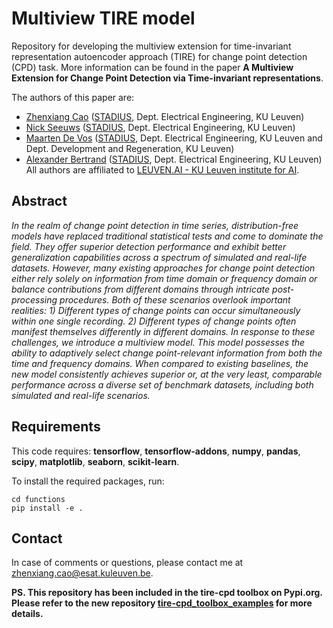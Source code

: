 # Multiview TIRE model
Repository for developing the multiview extension for time-invariant representation autoencoder approach (TIRE) for change point detection (CPD) task. More information can be found in the paper **A Multiview Extension for Change Point Detection via Time-invariant representations**.


The authors of this paper are:

- [Zhenxiang Cao](https://www.esat.kuleuven.be/stadius/person.php?id=2380) ([STADIUS](https://www.esat.kuleuven.be/stadius/), Dept. Electrical Engineering, KU Leuven)
- [Nick Seeuws](https://www.esat.kuleuven.be/stadius/person.php?id=2318) ([STADIUS](https://www.esat.kuleuven.be/stadius/), Dept. Electrical Engineering, KU Leuven)
- [Maarten De Vos](https://www.esat.kuleuven.be/stadius/person.php?id=203) ([STADIUS](https://www.esat.kuleuven.be/stadius/), Dept. Electrical Engineering, KU Leuven and Dept. Development and Regeneration, KU Leuven)
- [Alexander Bertrand](https://www.esat.kuleuven.be/stadius/person.php?id=331) ([STADIUS](https://www.esat.kuleuven.be/stadius/), Dept. Electrical Engineering, KU Leuven)
All authors are affiliated to [LEUVEN.AI - KU Leuven institute for AI](https://ai.kuleuven.be).

## Abstract
*In the realm of change point detection in time series, distribution-free models have replaced traditional statistical tests and come to dominate the field. They offer superior detection performance and exhibit better generalization capabilities across a spectrum of simulated and real-life datasets. However, many existing approaches for change point detection either rely solely on information from time domain or frequency domain or balance contributions from different domains through intricate post-processing procedures. Both of these scenarios overlook important realities: 1) Different types of change points can occur simultaneously within one single recording. 2) Different types of change points often manifest themselves differently in different domains. In response to these challenges, we introduce a multiview model. This model possesses the ability to adaptively select change point-relevant information from both the time and frequency domains. When compared to existing baselines, the new model consistently achieves superior or, at the very least, comparable performance across a diverse set of benchmark datasets, including both simulated and real-life scenarios.*

## Requirements
This code requires:
**tensorflow**,
**tensorflow-addons**,
**numpy**,
**pandas**,
**scipy**,
**matplotlib**,
**seaborn**,
**scikit-learn**.

To install the required packages, run:

```
cd functions
pip install -e .
```

## Contact
In case of comments or questions, please contact me at <zhenxiang.cao@esat.kuleuven.be>. 


**PS. This repository has been included in the tire-cpd toolbox on Pypi.org. Please refer to the new repository [tire-cpd_toolbox_examples](https://github.com/caozhenxiang/tire-cpd_toolbox_examples) for more details.**
